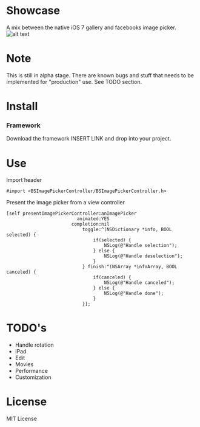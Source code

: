 # Showcase
A mix between the native iOS 7 gallery and facebooks image picker.
![alt text](/path/img.jpg "Title")
# Note
This is still in alpha stage. There are known bugs and stuff that needs to be implemented for "production" use. See TODO section.
# Install
### Framework
Download the framework INSERT LINK and drop into your project.
# Use
Import header
```objc
#import <BSImagePickerController/BSImagePickerController.h>
```

Present the image picker from a view controller
```objc
[self presentImagePickerController:anImagePicker
                          animated:YES
                        completion:nil
                            toggle:^(NSDictionary *info, BOOL selected) {
                                if(selected) {
                                    NSLog(@"Handle selection");
                                } else {
                                    NSLog(@"Handle deselection");
                                }
                            } finish:^(NSArray *infoArray, BOOL canceled) {
                                if(canceled) {
                                    NSLog(@"Handle canceled");
                                } else {
                                    NSLog(@"Handle done");
                                }
                            }];
```
# TODO's
* Handle rotation
* iPad
* Edit
* Movies
* Performance
* Customization
# License
MIT License
